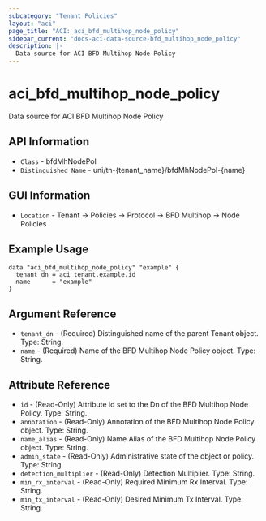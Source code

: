 ```yaml
---
subcategory: "Tenant Policies"
layout: "aci"
page_title: "ACI: aci_bfd_multihop_node_policy"
sidebar_current: "docs-aci-data-source-bfd_multihop_node_policy"
description: |-
  Data source for ACI BFD Multihop Node Policy
---
```


# aci_bfd_multihop_node_policy #

Data source for ACI BFD Multihop Node Policy

## API Information ##

* `Class` - bfdMhNodePol
* `Distinguished Name` - uni/tn-{tenant_name}/bfdMhNodePol-{name}

## GUI Information ##

* `Location` - Tenant -> Policies -> Protocol -> BFD Multihop -> Node Policies

## Example Usage ##

```hcl
data "aci_bfd_multihop_node_policy" "example" {
  tenant_dn = aci_tenant.example.id
  name      = "example"
}
```

## Argument Reference ##

* `tenant_dn` - (Required) Distinguished name of the parent Tenant object. Type: String.
* `name` - (Required) Name of the BFD Multihop Node Policy object. Type: String.

## Attribute Reference ##
* `id` - (Read-Only) Attribute id set to the Dn of the BFD Multihop Node Policy. Type: String.
* `annotation` - (Read-Only) Annotation of the BFD Multihop Node Policy object. Type: String.
* `name_alias` - (Read-Only) Name Alias of the BFD Multihop Node Policy object. Type: String.
* `admin_state` - (Read-Only) Administrative state of the object or policy. Type: String.
* `detection_multiplier` - (Read-Only) Detection Multiplier. Type: String.
* `min_rx_interval` - (Read-Only) Required Minimum Rx Interval. Type: String.
* `min_tx_interval` - (Read-Only) Desired Minimum Tx Interval. Type: String.
